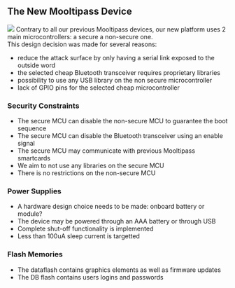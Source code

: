## [](#header-2)The New Mooltipass Device
![](https://github.com/mooltipass/minible/blob/gh-pages/images/minible_highlevel.png?raw=true)
Contrary to all our previous Mooltipass devices, our new platform uses 2 main microcontrollers: a secure a non-secure one.  
This design decision was made for several reasons:  
- reduce the attack surface by only having a serial link exposed to the outside word
- the selected cheap Bluetooth transceiver requires proprietary libraries
- possibility to use any USB library on the non secure microcontroller
- lack of GPIO pins for the selected cheap microcontroller  
  
### [](#header-3)Security Constraints
- The secure MCU can disable the non-secure MCU to guarantee the boot sequence
- The secure MCU can disable the Bluetooth transceiver using an enable signal
- The secure MCU may communicate with previous Mooltipass smartcards
- We aim to not use any libraries on the secure MCU
- There is no restrictions on the non-secure MCU

### [](#header-3)Power Supplies
- A hardware design choice needs to be made: onboard battery or module?
- The device may be powered through an AAA battery or through USB
- Complete shut-off functionality is implemented
- Less than 100uA sleep current is targetted

### [](#header-3)Flash Memories
- The dataflash contains graphics elements as well as firmware updates
- The DB flash contains users logins and passwords
